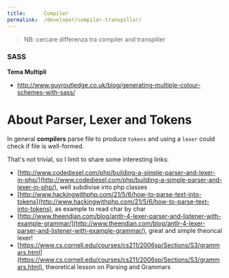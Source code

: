 ```yaml
---
title:      Compiler
permalink:  /developer/compiler-transpiller/
---
```


> NB: cercare differenza tra compiler and transpiller


### SASS

**Tema Multipli**

- http://www.guyroutledge.co.uk/blog/generating-multiple-colour-schemes-with-sass/





# About Parser, Lexer and Tokens


In general **compilers** parse file to produce `tokens` and using a `lexer` could check if 
 file is well-formed.
 
 
That's not trivial, so I limit to share some interesting links:

- [http://www.codediesel.com/php/building-a-simple-parser-and-lexer-in-php/](http://www.codediesel.com/php/building-a-simple-parser-and-lexer-in-php/), well subdivise into php classes
- [http://www.hackingwithphp.com/21/5/6/how-to-parse-text-into-tokens](http://www.hackingwithphp.com/21/5/6/how-to-parse-text-into-tokens), as example to read char by char
- [http://www.theendian.com/blog/antlr-4-lexer-parser-and-listener-with-example-grammar/](http://www.theendian.com/blog/antlr-4-lexer-parser-and-listener-with-example-grammar/), great and simple theorical lexer!
- [https://www.cs.cornell.edu/courses/cs211/2006sp/Sections/S3/grammars.html](https://www.cs.cornell.edu/courses/cs211/2006sp/Sections/S3/grammars.html), theoretical lesson on Parsing and Grammars

 
